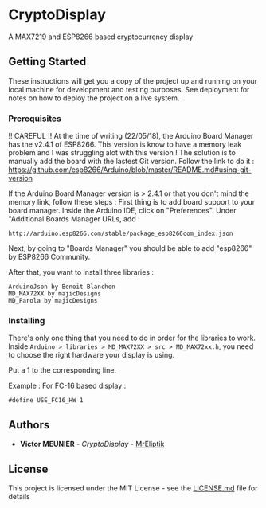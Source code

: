 # CryptoDisplay
A MAX7219 and ESP8266 based cryptocurrency display

## Getting Started

These instructions will get you a copy of the project up and running on your local machine for development and testing purposes. See deployment for notes on how to deploy the project on a live system.

### Prerequisites

!! CAREFUL !! At the time of writing (22/05/18), the Arduino Board Manager has the v2.4.1 of ESP8266. This version is know to have a memory leak problem and I was struggling alot with this version ! The solution is to manually add the board with the lastest Git version. Follow the link to do it : https://github.com/esp8266/Arduino/blob/master/README.md#using-git-version

If the Arduino Board Manager version is > 2.4.1 or that you don't mind the memory link, follow these steps  :
First thing is to add board support to your board manager. Inside the Arduino IDE, click on "Preferences". Under "Additional Boards Manager URLs, add : 

```
http://arduino.esp8266.com/stable/package_esp8266com_index.json
```

Next, by going to "Boards Manager" you should be able to add "esp8266" by ESP8266 Community.

After that, you want to install three libraries : 
```
ArduinoJson by Benoit Blanchon
MD_MAX72XX by majicDesigns
MD_Parola by majicDesigns
```


### Installing

There's only one thing that you need to do in order for the libraries to work.
Inside ```Arduino > libraries > MD_MAX72XX > src > MD_MAX72xx.h```, you need to choose the right hardware your display is using.

Put a 1 to the corresponding line.

Example :
For FC-16 based display :
```
#define	USE_FC16_HW	1
```


## Authors

* **Victor MEUNIER** - *CryptoDisplay* - [MrEliptik](https://github.com/MrEliptik)


## License

This project is licensed under the MIT License - see the [LICENSE.md](LICENSE.md) file for details
